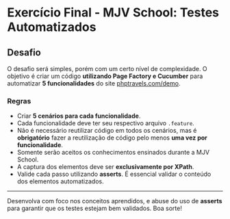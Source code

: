 # Exercício Final - MJV School: Testes Automatizados

## Desafio

O desafio será simples, porém com um certo nível de complexidade. O objetivo é criar um código **utilizando Page Factory e Cucumber** para automatizar **5 funcionalidades** do site [phptravels.com/demo](https://phptravels.com/demo).

### Regras

- Criar **5 cenários para cada funcionalidade**.
- Cada funcionalidade deve ter seu respectivo arquivo `.feature`.
- Não é necessário reutilizar código em todos os cenários, mas é **obrigatório** fazer a reutilização de código pelo menos **uma vez por funcionalidade**.
- Somente serão aceitos os conhecimentos ensinados durante a MJV School.
- A captura dos elementos deve ser **exclusivamente por XPath**.
- Valide cada passo utilizando **asserts**. É essencial validar o conteúdo dos elementos automatizados.

---

Desenvolva com foco nos conceitos aprendidos, e abuse do uso de **asserts** para garantir que os testes estejam bem validados. Boa sorte!